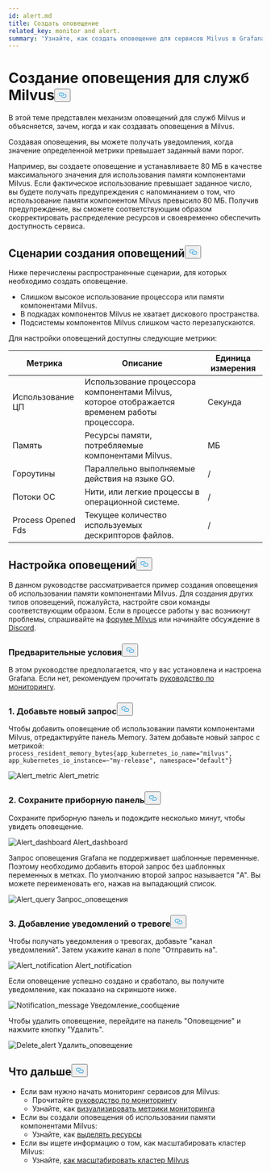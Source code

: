```yaml
---
id: alert.md
title: Создать оповещение
related_key: monitor and alert.
summary: 'Узнайте, как создать оповещение для сервисов Milvus в Grafana.'
---
```

<h1 id="Create-an-Alert-for-Milvus-Services" class="common-anchor-header">Создание оповещения для служб Milvus<button data-href="#Create-an-Alert-for-Milvus-Services" class="anchor-icon" translate="no">
      <svg translate="no"
        aria-hidden="true"
        focusable="false"
        height="20"
        version="1.1"
        viewBox="0 0 16 16"
        width="16"
      >
        <path
          fill="#0092E4"
          fill-rule="evenodd"
          d="M4 9h1v1H4c-1.5 0-3-1.69-3-3.5S2.55 3 4 3h4c1.45 0 3 1.69 3 3.5 0 1.41-.91 2.72-2 3.25V8.59c.58-.45 1-1.27 1-2.09C10 5.22 8.98 4 8 4H4c-.98 0-2 1.22-2 2.5S3 9 4 9zm9-3h-1v1h1c1 0 2 1.22 2 2.5S13.98 12 13 12H9c-.98 0-2-1.22-2-2.5 0-.83.42-1.64 1-2.09V6.25c-1.09.53-2 1.84-2 3.25C6 11.31 7.55 13 9 13h4c1.45 0 3-1.69 3-3.5S14.5 6 13 6z"
        ></path>
      </svg>
    </button></h1><p>В этой теме представлен механизм оповещений для служб Milvus и объясняется, зачем, когда и как создавать оповещения в Milvus.</p>
<p>Создавая оповещения, вы можете получать уведомления, когда значение определенной метрики превышает заданный вами порог.</p>
<p>Например, вы создаете оповещение и устанавливаете 80 МБ в качестве максимального значения для использования памяти компонентами Milvus. Если фактическое использование превышает заданное число, вы будете получать предупреждения с напоминанием о том, что использование памяти компонентом Milvus превысило 80 МБ. Получив предупреждение, вы сможете соответствующим образом скорректировать распределение ресурсов и своевременно обеспечить доступность сервиса.</p>
<h2 id="Scenarios-for-creating-alerts" class="common-anchor-header">Сценарии создания оповещений<button data-href="#Scenarios-for-creating-alerts" class="anchor-icon" translate="no">
      <svg translate="no"
        aria-hidden="true"
        focusable="false"
        height="20"
        version="1.1"
        viewBox="0 0 16 16"
        width="16"
      >
        <path
          fill="#0092E4"
          fill-rule="evenodd"
          d="M4 9h1v1H4c-1.5 0-3-1.69-3-3.5S2.55 3 4 3h4c1.45 0 3 1.69 3 3.5 0 1.41-.91 2.72-2 3.25V8.59c.58-.45 1-1.27 1-2.09C10 5.22 8.98 4 8 4H4c-.98 0-2 1.22-2 2.5S3 9 4 9zm9-3h-1v1h1c1 0 2 1.22 2 2.5S13.98 12 13 12H9c-.98 0-2-1.22-2-2.5 0-.83.42-1.64 1-2.09V6.25c-1.09.53-2 1.84-2 3.25C6 11.31 7.55 13 9 13h4c1.45 0 3-1.69 3-3.5S14.5 6 13 6z"
        ></path>
      </svg>
    </button></h2><p>Ниже перечислены распространенные сценарии, для которых необходимо создать оповещение.</p>
<ul>
<li>Слишком высокое использование процессора или памяти компонентами Milvus.</li>
<li>В подкадах компонентов Milvus не хватает дискового пространства.</li>
<li>Подсистемы компонентов Milvus слишком часто перезапускаются.</li>
</ul>
<p>Для настройки оповещений доступны следующие метрики:</p>
<table>
<thead>
<tr><th>Метрика</th><th>Описание</th><th>Единица измерения</th></tr>
</thead>
<tbody>
<tr><td>Использование ЦП</td><td>Использование процессора компонентами Milvus, которое отображается временем работы процессора.</td><td>Секунда</td></tr>
<tr><td>Память</td><td>Ресурсы памяти, потребляемые компонентами Milvus.</td><td>МБ</td></tr>
<tr><td>Гороутины</td><td>Параллельно выполняемые действия на языке GO.</td><td>/</td></tr>
<tr><td>Потоки ОС</td><td>Нити, или легкие процессы в операционной системе.</td><td>/</td></tr>
<tr><td>Process Opened Fds</td><td>Текущее количество используемых дескрипторов файлов.</td><td>/</td></tr>
</tbody>
</table>
<h2 id="Set-up-alerts" class="common-anchor-header">Настройка оповещений<button data-href="#Set-up-alerts" class="anchor-icon" translate="no">
      <svg translate="no"
        aria-hidden="true"
        focusable="false"
        height="20"
        version="1.1"
        viewBox="0 0 16 16"
        width="16"
      >
        <path
          fill="#0092E4"
          fill-rule="evenodd"
          d="M4 9h1v1H4c-1.5 0-3-1.69-3-3.5S2.55 3 4 3h4c1.45 0 3 1.69 3 3.5 0 1.41-.91 2.72-2 3.25V8.59c.58-.45 1-1.27 1-2.09C10 5.22 8.98 4 8 4H4c-.98 0-2 1.22-2 2.5S3 9 4 9zm9-3h-1v1h1c1 0 2 1.22 2 2.5S13.98 12 13 12H9c-.98 0-2-1.22-2-2.5 0-.83.42-1.64 1-2.09V6.25c-1.09.53-2 1.84-2 3.25C6 11.31 7.55 13 9 13h4c1.45 0 3-1.69 3-3.5S14.5 6 13 6z"
        ></path>
      </svg>
    </button></h2><p>В данном руководстве рассматривается пример создания оповещения об использовании памяти компонентами Milvus. Для создания других типов оповещений, пожалуйста, настройте свои команды соответствующим образом. Если в процессе работы у вас возникнут проблемы, спрашивайте на <a href="https://discuss.milvus.io/">форуме Milvus</a> или начинайте обсуждение в <a href="https://discord.com/invite/8uyFbECzPX">Discord</a>.</p>
<h3 id="Prerequisites" class="common-anchor-header">Предварительные условия<button data-href="#Prerequisites" class="anchor-icon" translate="no">
      <svg translate="no"
        aria-hidden="true"
        focusable="false"
        height="20"
        version="1.1"
        viewBox="0 0 16 16"
        width="16"
      >
        <path
          fill="#0092E4"
          fill-rule="evenodd"
          d="M4 9h1v1H4c-1.5 0-3-1.69-3-3.5S2.55 3 4 3h4c1.45 0 3 1.69 3 3.5 0 1.41-.91 2.72-2 3.25V8.59c.58-.45 1-1.27 1-2.09C10 5.22 8.98 4 8 4H4c-.98 0-2 1.22-2 2.5S3 9 4 9zm9-3h-1v1h1c1 0 2 1.22 2 2.5S13.98 12 13 12H9c-.98 0-2-1.22-2-2.5 0-.83.42-1.64 1-2.09V6.25c-1.09.53-2 1.84-2 3.25C6 11.31 7.55 13 9 13h4c1.45 0 3-1.69 3-3.5S14.5 6 13 6z"
        ></path>
      </svg>
    </button></h3><p>В этом руководстве предполагается, что у вас установлена и настроена Grafana. Если нет, рекомендуем прочитать <a href="/docs/ru/monitor.md">руководство по мониторингу</a>.</p>
<h3 id="1-Add-a-new-query" class="common-anchor-header">1. Добавьте новый запрос<button data-href="#1-Add-a-new-query" class="anchor-icon" translate="no">
      <svg translate="no"
        aria-hidden="true"
        focusable="false"
        height="20"
        version="1.1"
        viewBox="0 0 16 16"
        width="16"
      >
        <path
          fill="#0092E4"
          fill-rule="evenodd"
          d="M4 9h1v1H4c-1.5 0-3-1.69-3-3.5S2.55 3 4 3h4c1.45 0 3 1.69 3 3.5 0 1.41-.91 2.72-2 3.25V8.59c.58-.45 1-1.27 1-2.09C10 5.22 8.98 4 8 4H4c-.98 0-2 1.22-2 2.5S3 9 4 9zm9-3h-1v1h1c1 0 2 1.22 2 2.5S13.98 12 13 12H9c-.98 0-2-1.22-2-2.5 0-.83.42-1.64 1-2.09V6.25c-1.09.53-2 1.84-2 3.25C6 11.31 7.55 13 9 13h4c1.45 0 3-1.69 3-3.5S14.5 6 13 6z"
        ></path>
      </svg>
    </button></h3><p>Чтобы добавить оповещение об использовании памяти компонентами Milvus, отредактируйте панель Memory. Затем добавьте новый запрос с метрикой: <code translate="no">process_resident_memory_bytes{app_kubernetes_io_name=&quot;milvus&quot;, app_kubernetes_io_instance=~&quot;my-release&quot;, namespace=&quot;default&quot;}</code></p>
<p>
  
   <span class="img-wrapper"> <img translate="no" src="/docs/v2.6.x/assets/alert_metric.png" alt="Alert_metric" class="doc-image" id="alert_metric" />
   </span> <span class="img-wrapper"> <span>Alert_metric</span> </span></p>
<h3 id="2-Save-the-dashboard" class="common-anchor-header">2. Сохраните приборную панель<button data-href="#2-Save-the-dashboard" class="anchor-icon" translate="no">
      <svg translate="no"
        aria-hidden="true"
        focusable="false"
        height="20"
        version="1.1"
        viewBox="0 0 16 16"
        width="16"
      >
        <path
          fill="#0092E4"
          fill-rule="evenodd"
          d="M4 9h1v1H4c-1.5 0-3-1.69-3-3.5S2.55 3 4 3h4c1.45 0 3 1.69 3 3.5 0 1.41-.91 2.72-2 3.25V8.59c.58-.45 1-1.27 1-2.09C10 5.22 8.98 4 8 4H4c-.98 0-2 1.22-2 2.5S3 9 4 9zm9-3h-1v1h1c1 0 2 1.22 2 2.5S13.98 12 13 12H9c-.98 0-2-1.22-2-2.5 0-.83.42-1.64 1-2.09V6.25c-1.09.53-2 1.84-2 3.25C6 11.31 7.55 13 9 13h4c1.45 0 3-1.69 3-3.5S14.5 6 13 6z"
        ></path>
      </svg>
    </button></h3><p>Сохраните приборную панель и подождите несколько минут, чтобы увидеть оповещение.</p>
<p>
  
   <span class="img-wrapper"> <img translate="no" src="/docs/v2.6.x/assets/alert_dashboard.png" alt="Alert_dashboard" class="doc-image" id="alert_dashboard" />
   </span> <span class="img-wrapper"> <span>Alert_dashboard</span> </span></p>
<p>Запрос оповещения Grafana не поддерживает шаблонные переменные. Поэтому необходимо добавить второй запрос без шаблонных переменных в метках. По умолчанию второй запрос называется "A". Вы можете переименовать его, нажав на выпадающий список.</p>
<p>
  
   <span class="img-wrapper"> <img translate="no" src="/docs/v2.6.x/assets/alert_query.png" alt="Alert_query" class="doc-image" id="alert_query" />
   </span> <span class="img-wrapper"> <span>Запрос_оповещения</span> </span></p>
<h3 id="3-Add-alert-notifications" class="common-anchor-header">3. Добавление уведомлений о тревоге<button data-href="#3-Add-alert-notifications" class="anchor-icon" translate="no">
      <svg translate="no"
        aria-hidden="true"
        focusable="false"
        height="20"
        version="1.1"
        viewBox="0 0 16 16"
        width="16"
      >
        <path
          fill="#0092E4"
          fill-rule="evenodd"
          d="M4 9h1v1H4c-1.5 0-3-1.69-3-3.5S2.55 3 4 3h4c1.45 0 3 1.69 3 3.5 0 1.41-.91 2.72-2 3.25V8.59c.58-.45 1-1.27 1-2.09C10 5.22 8.98 4 8 4H4c-.98 0-2 1.22-2 2.5S3 9 4 9zm9-3h-1v1h1c1 0 2 1.22 2 2.5S13.98 12 13 12H9c-.98 0-2-1.22-2-2.5 0-.83.42-1.64 1-2.09V6.25c-1.09.53-2 1.84-2 3.25C6 11.31 7.55 13 9 13h4c1.45 0 3-1.69 3-3.5S14.5 6 13 6z"
        ></path>
      </svg>
    </button></h3><p>Чтобы получать уведомления о тревогах, добавьте "канал уведомлений". Затем укажите канал в поле "Отправить на".</p>
<p>
  
   <span class="img-wrapper"> <img translate="no" src="/docs/v2.6.x/assets/alert_notification.png" alt="Alert_notification" class="doc-image" id="alert_notification" />
   </span> <span class="img-wrapper"> <span>Alert_notification</span> </span></p>
<p>Если оповещение успешно создано и сработало, вы получите уведомление, как показано на скриншоте ниже.</p>
<p>
  
   <span class="img-wrapper"> <img translate="no" src="/docs/v2.6.x/assets/notification_message.png" alt="Notification_message" class="doc-image" id="notification_message" />
   </span> <span class="img-wrapper"> <span>Уведомление_сообщение</span> </span></p>
<p>Чтобы удалить оповещение, перейдите на панель "Оповещение" и нажмите кнопку "Удалить".</p>
<p>
  
   <span class="img-wrapper"> <img translate="no" src="/docs/v2.6.x/assets/delete_alert.png" alt="Delete_alert" class="doc-image" id="delete_alert" />
   </span> <span class="img-wrapper"> <span>Удалить_оповещение</span> </span></p>
<h2 id="Whats-next" class="common-anchor-header">Что дальше<button data-href="#Whats-next" class="anchor-icon" translate="no">
      <svg translate="no"
        aria-hidden="true"
        focusable="false"
        height="20"
        version="1.1"
        viewBox="0 0 16 16"
        width="16"
      >
        <path
          fill="#0092E4"
          fill-rule="evenodd"
          d="M4 9h1v1H4c-1.5 0-3-1.69-3-3.5S2.55 3 4 3h4c1.45 0 3 1.69 3 3.5 0 1.41-.91 2.72-2 3.25V8.59c.58-.45 1-1.27 1-2.09C10 5.22 8.98 4 8 4H4c-.98 0-2 1.22-2 2.5S3 9 4 9zm9-3h-1v1h1c1 0 2 1.22 2 2.5S13.98 12 13 12H9c-.98 0-2-1.22-2-2.5 0-.83.42-1.64 1-2.09V6.25c-1.09.53-2 1.84-2 3.25C6 11.31 7.55 13 9 13h4c1.45 0 3-1.69 3-3.5S14.5 6 13 6z"
        ></path>
      </svg>
    </button></h2><ul>
<li>Если вам нужно начать мониторинг сервисов для Milvus:<ul>
<li>Прочитайте <a href="/docs/ru/monitor.md">руководство по мониторингу</a></li>
<li>Узнайте, как <a href="/docs/ru/visualize.md">визуализировать метрики мониторинга</a></li>
</ul></li>
<li>Если вы создали оповещения об использовании памяти компонентами Milvus:<ul>
<li>Узнайте, как <a href="/docs/ru/allocate.md#standalone">выделять ресурсы</a></li>
</ul></li>
<li>Если вы ищете информацию о том, как масштабировать кластер Milvus:<ul>
<li>Узнайте, <a href="/docs/ru/scaleout.md">как масштабировать кластер Milvus</a></li>
</ul></li>
</ul>
